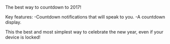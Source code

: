 The best way to countdown to 2017!

Key features:
-Countdown notifications that will speak to you.
-A countdown display.

This the best and most simplest way to celebrate the new year, even if your device is locked!
